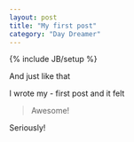 ```yaml
---
layout: post
title: "My first post"
category: "Day Dreamer"
---
```

{% include JB/setup %}

And just like that

I wrote my -
first post
and it felt

>Awesome!

Seriously!

